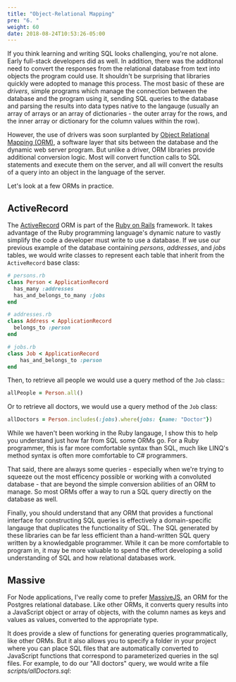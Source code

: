 ```yaml
---
title: "Object-Relational Mapping"
pre: "6. "
weight: 60
date: 2018-08-24T10:53:26-05:00
---
```


If you think learning and writing SQL looks challenging, you're not alone. Early full-stack developers did as well.  In addition, there was the additonal need to convert the responses from the relational database from text into objects the program could use.  It shouldn't be surprising that libraries quickly were adopted to manage this process.  The most basic of these are _drivers_, simple programs which manage the connection between the database and the program using it, sending SQL queries to the database and parsing the results into data types native to the langauge (usually an array of arrays or an array of dictionaries - the outer array for the rows, and the inner array or dictionary for the column values within the row). 

However, the use of drivers was soon surplanted by [Object Relational Mapping (ORM)](https://en.wikipedia.org/wiki/Object-relational_mapping), a software layer that sits between the database and the dynamic web server program.  But unlike a driver, ORM libraries provide additional conversion logic.  Most will convert function calls to SQL statements and execute them on the server, and all will convert the results of a query into an object in the language of the server.

Let's look at a few ORMs in practice.

## ActiveRecord 

The [ActiveRecord](https://guides.rubyonrails.org/active_record_basics.html) ORM is part of the [Ruby on Rails](https://guides.rubyonrails.org/) framework.  It takes advantage of the Ruby programming language's dynamic nature to vastly simplify the code a developer must write to use a database.  If we use our previous example of the database containing _persons_, _addresses_, and _jobs_ tables, we would write classes to represent each table that inherit from the `ActiveRecord` base class:

```ruby
# persons.rb
class Person < ApplicationRecord 
  has_many :addresses
  has_and_belongs_to_many :jobs
end

# addresses.rb 
class Address < ApplicationRecord 
  belongs_to :person 
end 

# jobs.rb 
class Job < ApplicationRecord 
    has_and_belongs_to :person
end
```

Then, to retrieve all people we would use a query method of the `Job` class::

```ruby
allPeople = Person.all()
```

Or to retrieve all doctors, we would use a query method of the `Job` class:

```ruby 
allDoctors = Person.includes(:jobs).where(jobs: {name: "Doctor"})
```

While we haven't been working in the Ruby langauge, I show this to help you understand just how far from SQL some ORMs go.  For a Ruby programmer, this is far more comfortable syntax than SQL, much like LINQ's method syntax is often more comfortable to C# programmers.

That said, there are always some queries - especially when we're trying to squeeze out the most efficency possible or working with a convoluted database - that are beyond the simple conversion abilities of an ORM to manage.  So most ORMs offer a way to run a SQL query directly on the database as well.

Finally, you should understand that any ORM that provides a functional interface for constructing SQL queries is effectively a domain-specific langauge that duplicates the functionality of SQL. The SQL generated by these libraries can be far less efficient than a hand-written SQL query written by a knowledgable programmer.  While it can be more comfortable to program in, it may be more valuable to spend the effort developing a solid understanding of SQL and how relational databases work.

## Massive
For Node applications, I've really come to prefer [MassiveJS](https://massivejs.org/), an ORM for the Postgres relational database.  Like other ORMs, it converts query results into a JavaScript object or array of objects, with the column names as keys and values as values, converted to the appropriate type. 

It does provide a slew of functions for generating queries programmatically, like other ORMs. But it also allows you to specify a folder in your project where you can place SQL files that are automatically converted to JavaScript functions that correspond to parameterized queries in the sql files.  For example, to do our "All doctors" query, we would write a file _scripts/allDoctors.sql_:

```js
